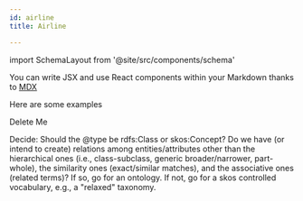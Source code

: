 ```yaml
---
id: airline
title: Airline

---
```

import SchemaLayout from '@site/src/components/schema'


You can write JSX and use React components within your Markdown thanks to [MDX](https://mdxjs.com/)
<SchemaLayout label="Airline"></SchemaLayout>

Here are some examples

Delete Me

Decide: Should the @type be rdfs:Class or skos:Concept? Do we have (or intend to create) relations among entities/attributes other than the hierarchical ones (i.e., class-subclass, generic broader/narrower, part-whole), the similarity ones (exact/similar matches), and the associative ones (related terms)? If so, go for an ontology. If not, go for a skos controlled vocabulary, e.g., a "relaxed" taxonomy.
